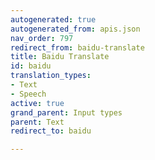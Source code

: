 ```yaml
---
autogenerated: true
autogenerated_from: apis.json
nav_order: 797
redirect_from: baidu-translate
title: Baidu Translate
id: baidu
translation_types:
- Text
- Speech
active: true
grand_parent: Input types
parent: Text
redirect_to: baidu

---
```


